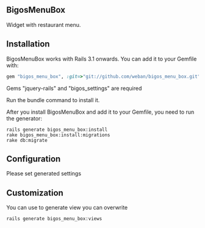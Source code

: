 ## BigosMenuBox
Widget with restaurant menu.

## Installation

BigosMenuBox works with Rails 3.1 onwards. You can add it to your Gemfile with:

```ruby
gem "bigos_menu_box", :git=>"git://github.com/weban/bigos_menu_box.git"

```

Gems "jquery-rails" and "bigos_settings" are required

Run the bundle command to install it.

After you install BigosMenuBox and add it to your Gemfile, you need to run the generator:

```console
rails generate bigos_menu_box:install
rake bigos_menu_box:install:migrations
rake db:migrate
```

## Configuration

Please set generated settings

## Customization

You can use to generate view you can overwrite
```console
rails generate bigos_menu_box:views
```
